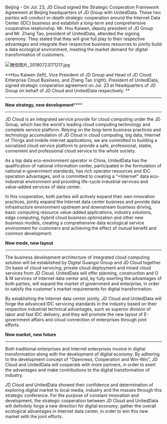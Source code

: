 Beijing - On Jul. 23, JD Cloud signed the Strategic Cooperation Framework Agreement at Beijing headquarters of JD Group with UnitedData. These two parties will conduct in-depth strategic cooperation around the Internet Data Center (IDC) business and establish a long-term and comprehensive cooperative relationship. Mr. Hou Kaiwen, deputy president of JD Group and Mr. Zhang Tao, president of UnitedData, attended the signing ceremony. They stated that they will give full play to their respective advantages and integrate their respective business resources to jointly build a data ecological environment, meeting the market demand for digital transformation of customers.

![微信图片_20180723171217.jpg]()

**Hou Kaiwen (left), Vice President of JD Group and Head of JD Cloud Enterprise Cloud Business, and Zhang Tao (right), President of UnitedData, signed strategic cooperation agreement on Jul. 23 at Headquarters of JD Group on behalf of JD Cloud and UnitedData respectively. **

****

**New strategy, new development******

****

JD Cloud is an integrated service provide for cloud computing under the JD Group, which has the world's leading cloud computing technology and complete service platform. Relying on the long-term business practices and technology accumulation of JD Cloud in cloud computing, big data, Internet of Things and mobile internet applications, we are committed to building a socialized cloud service platform to provide a safe, professional, stable, convenient and professional cloud service to the whole society.

As a top data eco-environment operator in China, UnitedData has the qualification of national information center, participated in the formulation of national e-government standards, has rich operator resources and IDC operation advantages, and is committed to creating a "+Internet" data eco-industrial environment and providing life-cycle industrial services and value-added services of data center.

In this cooperation, both parties will actively expand their own innovation practices, jointly expand the Internet data center business and provide data infrastructure environment upstream and downstream business driving, basic computing resource value-added applications, industry solutions, edge computing, hybrid cloud business optimization and other new business models, creating a comprehensive data ecological service environment for customers and achieving the effect of mutual benefit and common development.

**New mode, new layout**

****

The business development architecture of integrated cloud computing solution will be established by Digital Guangxi Group and JD Cloud together. On basis of cloud servicing, private cloud deployment and mixed cloud services from JD Cloud, UnitedData will offer planning, construction and O & M services of Internet data center and, by fully exerting the advantages of both parties, will expand the market of government and enterprise, in order to satisfy the customer's market requirements for digital transformation.

By establishing the Internet data center jointly, JD Cloud and UnitedData will forge the advanced IDC servicing standards in the industry based on their respective industrial technical advantages, such as superior division of labor and fast IDC delivery, and they will promote the new layout of E-government affairs and cloud connection of enterprises through joint efforts.

**New market, new future**

****

Both traditional enterprises and Internet enterprises involve in digital transformation along with the development of digital economy. By adhering to the development concept of "Openness, Cooperation and Win-Win", JD Cloud and UnitedData will cooperate with more partners, in order to exert the advantages and make contributions to the digital transformation of industry.

JD Cloud and UnitedData showed their confidence and determination of exploring digital market to local media, industry and the masses through this strategic conference. For the purpose of constant innovation and development, the strategic cooperation between JD Cloud and UnitedData will definitely forge a new direction for digital economy; gather the overall ecological advantages in Internet data center, in order to win this new market with the joint efforts.
